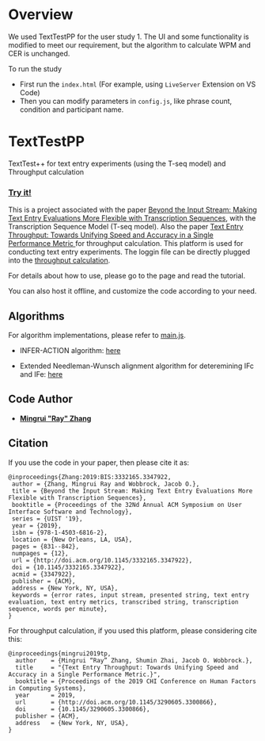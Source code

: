 # Overview
We used TextTestPP for the user study 1.
The UI and some functionality is modified to meet our requirement, but the algorithm to calculate WPM and CER is unchanged.

To run the study
-  First run the `index.html` (For example, using `LiveServer` Extension on VS Code)
-  Then you can modify parameters in `config.js`, like phrase count, condition and participant name.


# TextTestPP
TextTest++ for text entry experiments (using the T-seq model) and Throughput calculation 

### [Try it!](https://drustz.com/TextTestPP/)

This is a project associated with the paper [Beyond the Input Stream: Making Text Entry Evaluations More Flexible with Transcription Sequences](https://faculty.washington.edu/wobbrock/pubs/uist-19.01.pdf), with the Transcription Sequence Model (T-seq model). Also the paper [Text Entry Throughput: Towards Unifying Speed and Accuracy in a Single Performance Metric
](http://faculty.washington.edu/wobbrock/pubs/chi-19.03.pdf) for throughput calculation. This platform is used for conducting text entry experiments. The loggin file can
be directly plugged into the [throughput calculation](https://github.com/DrustZ/Throughput).

For details about how to use, please go to the page and read the tutorial. 

You can also host it offline, and customize the code according to your need.

## Algorithms
For algorithm implementations, please refer to [main.js](https://github.com/DrustZ/TextTestPP/blob/master/main.js). 

- INFER-ACTION algorithm: [here](https://github.com/DrustZ/TextTestPP/blob/b0b470e6eef66e8f37a6c8ea020f9efd628568f2/main.js#L271)

- Extended Needleman-Wunsch alignment algorithm for deteremining IFc and IFe: [here](https://github.com/DrustZ/TextTestPP/blob/b0b470e6eef66e8f37a6c8ea020f9efd628568f2/main.js#L462)

## Code Author

* [**Mingrui "Ray" Zhang**](http://drustz.com)

## Citation
If you use the code in your paper, then please cite it as:

```
@inproceedings{Zhang:2019:BIS:3332165.3347922,
 author = {Zhang, Mingrui Ray and Wobbrock, Jacob O.},
 title = {Beyond the Input Stream: Making Text Entry Evaluations More Flexible with Transcription Sequences},
 booktitle = {Proceedings of the 32Nd Annual ACM Symposium on User Interface Software and Technology},
 series = {UIST '19},
 year = {2019},
 isbn = {978-1-4503-6816-2},
 location = {New Orleans, LA, USA},
 pages = {831--842},
 numpages = {12},
 url = {http://doi.acm.org/10.1145/3332165.3347922},
 doi = {10.1145/3332165.3347922},
 acmid = {3347922},
 publisher = {ACM},
 address = {New York, NY, USA},
 keywords = {error rates, input stream, presented string, text entry evaluation, text entry metrics, transcribed string, transcription sequence, words per minute},
} 
```

For throughput calculation, if you used this platform, please considering cite this:
```
@inproceedings{mingrui2019tp,
  author    = {Mingrui “Ray” Zhang, Shumin Zhai, Jacob O. Wobbrock.},
  title     = "{Text Entry Throughput: Towards Unifying Speed and Accuracy in a Single Performance Metric.}",
  booktitle = {Proceedings of the 2019 CHI Conference on Human Factors in Computing Systems},
  year      = 2019,
  url 		= {http://doi.acm.org/10.1145/3290605.3300866},
  doi 		= {10.1145/3290605.3300866},
  publisher = {ACM},
  address 	= {New York, NY, USA},
}
```
